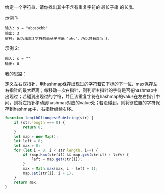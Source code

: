 给定一个字符串，请你找出其中不含有重复字符的 最长子串 的长度。

示例 1:
```
输入: s = "abcabcbb"
输出: 3 
解释: 因为无重复字符的最长子串是 "abc"，所以其长度为 3。
```
示例 2:
```
输入: s = ""
输出: 0
```

我的思路：

定义左右双指针，用hashmap保存出现过的字符和它下标的下一位，max保存左右指针的最大距离；每移动一次右指针，则判断右指针的字符是否在hashmap中出现过；若碰到出现过的字符，并且该重复字符在hashmap的value在左右指针中间，则将左指针移动到hashmap对应的value处；若没碰到，则将该位置的字符保存到hashmap中，右指针继续右移。
```js
function lengthOfLongestSubstring(str) {
    if (str.length === 0) {
        return 0;
    }
    let map = new Map();
    let left = 0;
    let max = 0;
    for (let i = 0; i < str.length; i++) {
        if (map.has(str[i]) && map.get(str[i]) > left) {
            left = map.get(str[i]);
        }
        max = Math.max(max, i - left + 1);
        map.set(str[i], i + 1);
    }
    return max;
}
```